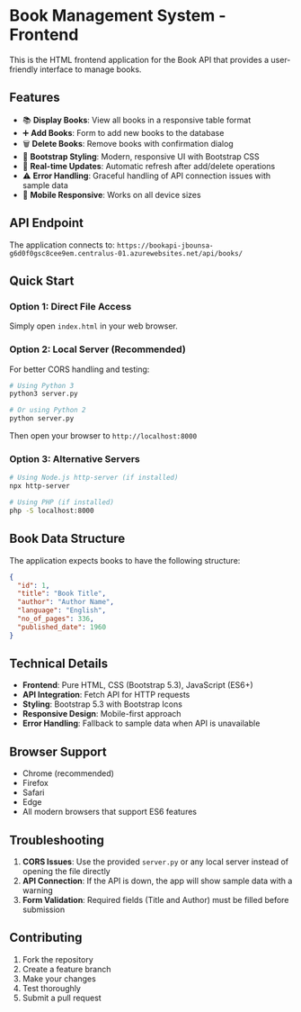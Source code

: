 # Book Management System - Frontend

This is the HTML frontend application for the Book API that provides a user-friendly interface to manage books.

## Features

- 📚 **Display Books**: View all books in a responsive table format
- ➕ **Add Books**: Form to add new books to the database
- 🗑️ **Delete Books**: Remove books with confirmation dialog
- 🎨 **Bootstrap Styling**: Modern, responsive UI with Bootstrap CSS
- 🔄 **Real-time Updates**: Automatic refresh after add/delete operations
- ⚠️ **Error Handling**: Graceful handling of API connection issues with sample data
- 📱 **Mobile Responsive**: Works on all device sizes

## API Endpoint

The application connects to: `https://bookapi-jbounsa-g6d0f0gsc8cee9em.centralus-01.azurewebsites.net/api/books/`

## Quick Start

### Option 1: Direct File Access
Simply open `index.html` in your web browser.

### Option 2: Local Server (Recommended)
For better CORS handling and testing:

```bash
# Using Python 3
python3 server.py

# Or using Python 2
python server.py
```

Then open your browser to `http://localhost:8000`

### Option 3: Alternative Servers
```bash
# Using Node.js http-server (if installed)
npx http-server

# Using PHP (if installed)
php -S localhost:8000
```

## Book Data Structure

The application expects books to have the following structure:

```json
{
  "id": 1,
  "title": "Book Title",
  "author": "Author Name", 
  "language": "English",
  "no_of_pages": 336,
  "published_date": 1960
}
```

## Technical Details

- **Frontend**: Pure HTML, CSS (Bootstrap 5.3), JavaScript (ES6+)
- **API Integration**: Fetch API for HTTP requests
- **Styling**: Bootstrap 5.3 with Bootstrap Icons
- **Responsive Design**: Mobile-first approach
- **Error Handling**: Fallback to sample data when API is unavailable

## Browser Support

- Chrome (recommended)
- Firefox
- Safari
- Edge
- All modern browsers that support ES6 features

## Troubleshooting

1. **CORS Issues**: Use the provided `server.py` or any local server instead of opening the file directly
2. **API Connection**: If the API is down, the app will show sample data with a warning
3. **Form Validation**: Required fields (Title and Author) must be filled before submission

## Contributing

1. Fork the repository
2. Create a feature branch
3. Make your changes
4. Test thoroughly
5. Submit a pull request
